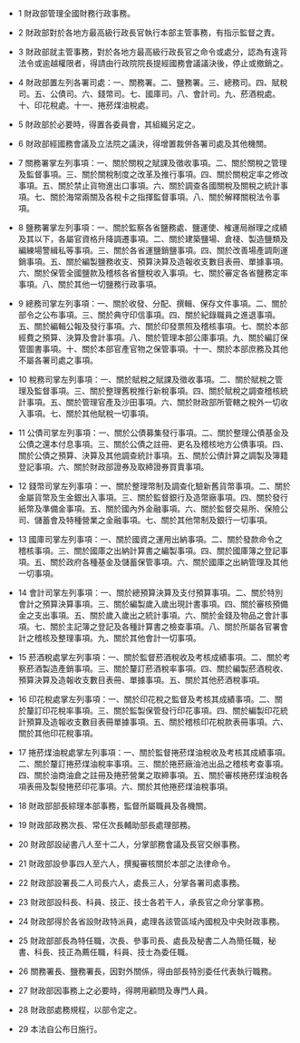 * 1 財政部管理全國財務行政事務。

* 2 財政部對於各地方最高級行政長官執行本部主管事務，有指示監督之責。

* 3 財政部就主管事務，對於各地方最高級行政長官之命令或處分，認為有違背法令或逾越權限者，得請由行政院院長提經國務會議議決後，停止或撤銷之。

* 4 財政部置左列各署司處：一、關務署。二、鹽務署。三、總務司。四、賦稅司。五、公債司。六、錢幣司。七、國庫司。八、會計司。九、菸酒稅處。十、印花稅處。十一、捲菸煤油稅處。

* 5 財政部於必要時，得置各委員會，其組織另定之。

* 6 財政部經國務會議及立法院之議決，得增置裁併各署司處及其他機關。

* 7 關務署掌左列事項：一、關於關稅之賦課及徵收事項。二、關於關稅之管理及監督事項。三、關於關稅制度之改革及推行事項。四、關於關稅定率之修改事項。五、關於禁止貨物進出口事項。六、關於調查各國關稅及關稅之統計事項。七、關於海常兩關及各稅卡之指揮監督事項。八、關於解釋關稅法令事項。

* 8 鹽務署掌左列事項：一、關於監察各省鹽務處、鹽運使、榷運局辦理之成績及其以下，各屬官資格升降調遷事項。二、關於建築鹽場、倉棧、製造鹽類及編練場警緝私等事項。三、關於各省運鹽銷鹽事項。四、關於改善場產調劑運銷事項。五、關於編製鹽務收支、預算決算及造報收支數目表冊、單據事項。六、關於保管全國鹽款及稽核各省鹽稅收入事項。七、關於審定各省鹽務定率事項。八、關於其他一切鹽務行政事項。

* 9 總務司掌左列事項：一、關於收發、分配、撰輯、保存文件事項。二、關於部令之公布事項。三、關於典守印信事項。四、關於紀錄職員之進退事項。五、關於編輯公報及發行事項。六、關於印發票照及稽核事項。七、關於本部經費之預算、決算及會計事項。八、關於管理本部公庫事項。九、關於編訂保管圖書事項。十、關於本部官產官物之保管事項。十一、關於本部庶務及其他不屬各署司處之事項。

* 10 稅務司掌左列事項：一、關於賦稅之賦課及徵收事項。二、關於賦稅之管理及監督事項。三、關於整理舊稅推行新稅事項。四、關於賦稅之調查稽核統計事項。五、關於管理官產及沙田事項。六、關於財政部所管轄之稅外一切收入事項。七、關於其他賦稅一切事項。

* 11 公債司掌左列事項：一、關於公債募集發行事項。二、關於整理公債基金及公債之還本付息事項。三、關於公債之註冊、更名及稽核地方公債事項。四、關於公債之預算、決算及其他調查統計事項。五、關於公債計算之調製及簿籍登記事項。六、關於財政部證券及取締證券買賣事項。

* 12 錢幣司掌左列事項：一、關於整理幣制及調查化驗新舊貨幣事項。二、關於金屬貨幣及生金銀出入事項。三、關於監督銀行及造幣廠事項。四、關於發行紙幣及準備金事項。五、關於國內外金融事項。六、關於監督交易所、保險公司、儲蓄會及特種營業之金融事項。七、關於其他幣制及銀行一切事項。

* 13 國庫司掌左列事項：一、關於國資之運用出納事項。二、關於發款命令之稽核事項。三、關於國庫之出納計算書之編製事項。四、關於國庫簿之登記事項。五、關於政府各種基金及儲蓄保管事項。六、關於國庫之出納管理及其他一切事項。

* 14 會計司掌左列事項：一、關於總預算決算及支付預算事項。二、關於特別會計之預算決算事項。三、關於編製歲入歲出現計書事項。四、關於審核預備金之支出事項。五、關於歲入歲出之統計事項。六、關於金錢及物品之會計事項。七、關於主記簿之登記及各種計算書之檢查事項。八、關於所屬各官署會計之稽核及整理事項。九、關於其他會計一切事項。

* 15 菸酒稅處掌左列事項：一、關於監督菸酒稅收及考核成績事項。二、關於考察菸酒製造產銷事項。三、關於釐訂菸酒稅率事項。四、關於編製菸酒稅收、預算決算及造報收支數目表冊、單據事項。五、關於其他菸酒稅事項。

* 16 印花稅處掌左列事項：一、關於印花稅之監督及考核其成績事項。二、關於釐訂印花稅率事項。三、關於監製保管發行印花事項。四、關於編製印花統計預算及造報收支數目表冊單據事項。五、關於稽核印花稅款表冊事項。六、關於其他印花稅事項。

* 17 捲菸煤油稅處掌左列事項：一、關於監督捲菸煤油稅收及考核其成績事項。二、關於釐訂捲菸煤油稅率事項。三、關於捲菸廠油池出品之稽核考查事項。四、關於油商油倉之註冊及捲菸營業之取締事項。五、關於審核捲菸煤油稅各項表冊及製發捲菸印花事項。六、關於其他捲菸煤油稅事項。

* 18 財政部部長綜理本部事務，監督所屬職員及各機關。

* 19 財政部政務次長、常任次長輔助部長處理部務。

* 20 財政部設祕書八人至十二人，分掌部務會議及長官交辦事務。

* 21 財政部設參事四人至六人，撰擬審核關於本部之法律命令。

* 22 財政部設署長二人司長六人，處長三人，分掌各署司處事務。

* 23 財政部設科長、科員、技正、技士各若干人，承長官之命分掌事務。

* 24 財政部得於各省設財政特派員，處理各該管區域內國稅及中央財政事務。

* 25 財政部部長為特任職，次長、參事司長、處長及秘書二人為簡任職，秘書、科長、技正為薦任職，科員、技士為委任職。

* 26 關務署長、鹽務署長，因對外關係，得由部長特別委任代表執行職務。

* 27 財政部因事務上之必要時，得聘用顧問及專門人員。

* 28 財政部處務規程，以部令定之。

* 29 本法自公布日施行。


